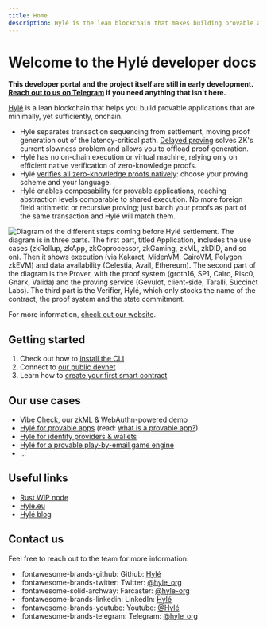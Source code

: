 ```yaml
---
title: Home
description: Hylé is the lean blockchain that makes building provable apps easy. This is your developer documentation.
---
```


# Welcome to the Hylé developer docs

**This developer portal and the project itself are still in early development. [Reach out to us on Telegram](https://t.me/hyle_org) if you need anything that isn't here.**

[Hylé](https://hyle.eu/)  is a lean blockchain that helps you build provable applications that are minimally, yet sufficiently, onchain.

- Hylé separates transaction sequencing from settlement, moving proof generation out of the latency-critical path. [Delayed proving](https://blog.hyle.eu/an-introduction-to-delayed-proving/) solves ZK's current slowness problem and allows you to offload proof generation.
- Hylé has no on-chain execution or virtual machine, relying only on efficient native verification of zero-knowledge proofs.
- Hylé [verifies all zero-knowledge proofs natively](https://blog.hyle.eu/proof-verification-needs-to-change/): choose your proving scheme and your language.
- Hylé enables composability for provable applications, reaching abstraction levels comparable to shared execution. No more foreign field arithmetic or recursive proving; just batch your proofs as part of the same transaction and Hylé will match them.

![Diagram of the different steps coming before Hylé settlement. The diagram is in three parts. The first part, titled Application, includes the use cases (zkRollup, zkApp, zkCoprocessor, zkGaming, zkML, zkDID, and so on). Then it shows execution (via Kakarot, MidenVM, CairoVM, Polygon zkEVM) and data availability (Celestia, Avail, Ethereum). The second part of the diagram is the Prover, with the proof system (groth16, SP1, Cairo, Risc0, Gnark, Valida) and the proving service (Gevulot, client-side, Taralli, Succinct Labs). The third part is the Verifier, Hylé, which only stocks the name of the contract, the proof system and the state commitment.](./assets/img/main-diagram-large-detailed.png)

For more information, [check out our website](https://hyle.eu).

## Getting started

1. Check out how to [install the CLI](developers/using-the-cli/hyled-install-instructions.md)
1. Connect to [our public devnet](developers/using-the-cli/connect-to-devnet.md)
1. Learn how to [create your first smart contract](developers/using-the-cli/your-first-smart-contract.md)

## Our use cases

- [Vibe Check](https://blog.hyle.eu/introducing-vibe-check/), our zkML & WebAuthn-powered demo
- [Hylé for provable apps](use-cases/for-zk-apps.md) (read: [what is a provable app?](https://blog.hyle.eu/what-is-a-provable-app/))
- [Hylé for identity providers & wallets](https://blog.hyle.eu/smart-wallets-must-be-provable/)
- [Hylé for a provable play-by-email game engine](https://github.com/MatteoMer/provable-email-game-engine)
- ...

## Useful links

- [Rust WIP node](http://github.com/hyle-org/hyle)
- [Hyle.eu](https://hyle.eu)
- [Hylé blog](https://blog.hyle.eu)

## Contact us

Feel free to reach out to the team for more information:

- :fontawesome-brands-github: Github: [Hylé](https://github.com/Hyle-org)
- :fontawesome-brands-twitter: Twitter: [@hyle_org](https://x.com/hyle_org)
- :fontawesome-solid-archway: Farcaster: [@hyle-org](https://warpcast.com/hyle-org)
- :fontawesome-brands-linkedin: LinkedIn: [Hylé](https://www.linkedin.com/company/hyl-/)
- :fontawesome-brands-youtube: Youtube: [@Hylé](https://www.youtube.com/@Hyl%C3%A9-org)
- :fontawesome-brands-telegram: Telegram: [@hyle_org](https://t.me/hyle_org)